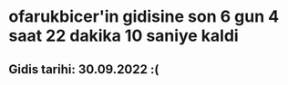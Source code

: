 # ofarukbicer'in gidisine son 6 gun 4 saat 22 dakika 10 saniye kaldi

## Gidis tarihi: 30.09.2022 :(